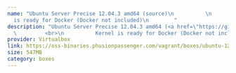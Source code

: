 ```yaml
---
name: "Ubuntu Server Precise 12.04.3 amd64 (source)\n          \n          Kernel
  is ready for Docker (Docker not included)\n        "
description: "Ubuntu Server Precise 12.04.3 amd64 (<a href=\"https://github.com/phusion/open-vagrant-boxes\">source</a>)\n
  \         <br>\n          Kernel is ready for Docker (Docker not included)\n        "
provider: Virtualbox
link: https://oss-binaries.phusionpassenger.com/vagrant/boxes/ubuntu-12.04.3-amd64-vbox.box
size: 547MB
category: boxes
---
```

